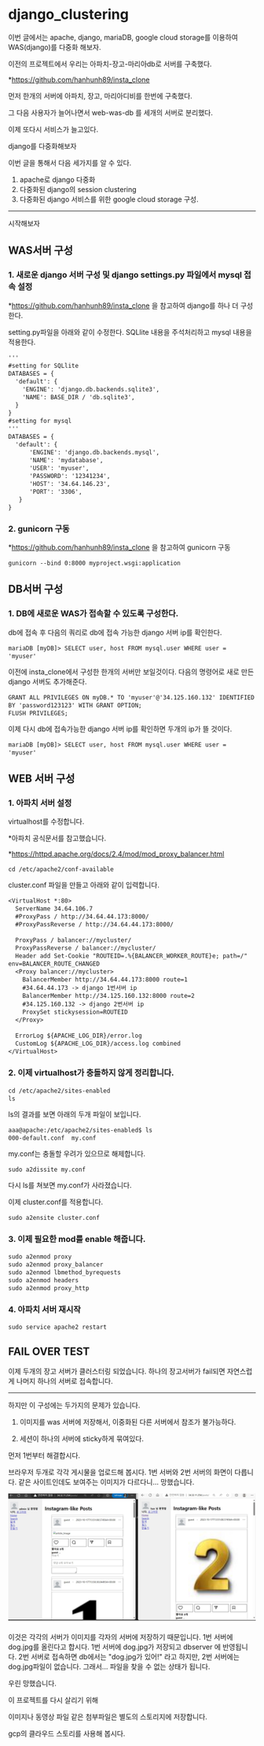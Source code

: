 # django_clustering
이번 글에서는
apache, django, mariaDB, google cloud storage를 이용하여 WAS(django)를 다중화 해보자.

이전의 프로젝트에서 우리는 아파치-장고-마리아db로 서버를 구축했다.

*https://github.com/hanhunh89/insta_clone

먼저 한개의 서버에 아파치, 장고, 마리아디비를 한번에 구축했다.

그 다음 사용자가 늘어나면서 web-was-db 를 세개의 서버로 분리했다.

이제 또다시 서비스가 늘고있다. 

django를 다중화해보자

이번 글을 통해서 다음 세가지를 알 수 있다. 
1. apache로 django 다중화
2. 다중화된 django의 session clustering
3. 다중화된 django 서비스를 위한 google cloud storage 구성.

------------------
시작해보자
## WAS서버 구성
### 1. 새로운 django 서버 구성 및 django settings.py 파일에서 mysql 접속 설정

   *https://github.com/hanhunh89/insta_clone 을 참고하여 django를 하나 더 구성한다.

  setting.py파일을 아래와 같이 수정한다. 
  SQLlite 내용을 주석처리하고 mysql 내용을 적용한다. 
  ```
  '''
  #setting for SQLlite
  DATABASES = {
    'default': {
      'ENGINE': 'django.db.backends.sqlite3',
      'NAME': BASE_DIR / 'db.sqlite3',
    }
  }
  #setting for mysql
  '''
  DATABASES = {
    'default': {
        'ENGINE': 'django.db.backends.mysql',
        'NAME': 'mydatabase',
        'USER': 'myuser',
        'PASSWORD': '12341234',
        'HOST': '34.64.146.23',
        'PORT': '3306',
     }
  }
  ```

### 2. gunicorn 구동
  *https://github.com/hanhunh89/insta_clone 을 참고하여 gunicorn 구동
  ```
  gunicorn --bind 0:8000 myproject.wsgi:application 
  ```

## DB서버 구성
### 1. DB에 새로운 WAS가 접속할 수 있도록 구성한다. 
  db에 접속 후 다음의 쿼리로 db에 접속 가능한 django 서버 ip를 확인한다.
  ```
  mariaDB [myDB]> SELECT user, host FROM mysql.user WHERE user = 'myuser'
  ```
  이전에 insta_clone에서 구성한 한개의 서버만 보일것이다.
  다음의 명령어로 새로 만든 django 서버도 추가해준다.
  ```
  GRANT ALL PRIVILEGES ON myDB.* TO 'myuser'@'34.125.160.132' IDENTIFIED BY 'password123123' WITH GRANT OPTION;
  FLUSH PRIVILEGES;
  ```
  이제 다시 db에 접속가능한 django 서버 ip를 확인하면 두개의 ip가 뜰 것이다.
  ```
  mariaDB [myDB]> SELECT user, host FROM mysql.user WHERE user = 'myuser'
  ```


## WEB 서버 구성 
### 1. 아파치 서버 설정

   virtualhost를 수정합니다.

   *아파치 공식문서를 참고했습니다.
   
   *https://httpd.apache.org/docs/2.4/mod/mod_proxy_balancer.html
   ```
   cd /etc/apache2/conf-available
   ```
   cluster.conf 파일을 만들고 아래와 같이 입력합니다.
   ```
   <VirtualHost *:80>
     ServerName 34.64.106.7
     #ProxyPass / http://34.64.44.173:8000/
     #ProxyPassReverse / http://34.64.44.173:8000/

     ProxyPass / balancer://mycluster/
     ProxyPassReverse / balancer://mycluster/
     Header add Set-Cookie "ROUTEID=.%{BALANCER_WORKER_ROUTE}e; path=/" env=BALANCER_ROUTE_CHANGED
     <Proxy balancer://mycluster>
       BalancerMember http://34.64.44.173:8000 route=1
       #34.64.44.173 -> django 1번서버 ip
       BalancerMember http://34.125.160.132:8000 route=2
       #34.125.160.132 -> django 2번서버 ip
       ProxySet stickysession=ROUTEID
     </Proxy>  
        
     ErrorLog ${APACHE_LOG_DIR}/error.log
     CustomLog ${APACHE_LOG_DIR}/access.log combined
   </VirtualHost>
   ```

### 2. 이제 virtualhost가 충돌하지 않게 정리합니다.
   ```
   cd /etc/apache2/sites-enabled
   ls
   ```
   ls의 결과를 보면 아래의 두개 파일이 보입니다.
   ```
   aaa@apache:/etc/apache2/sites-enabled$ ls
   000-default.conf  my.conf
   ```
   my.conf는 충돌할 우려가 있으므로 해제합니다.
   ```
   sudo a2dissite my.conf
   ```
   다시 ls를 쳐보면 my.conf가 사라졌습니다.

   이제 cluster.conf를 적용합니다.
   ```
   sudo a2ensite cluster.conf
   ```

### 3. 이제 필요한 mod를 enable 해줍니다. 
   ```
   sudo a2enmod proxy
   sudo a2enmod proxy_balancer
   sudo a2enmod lbmethod_byrequests
   sudo a2enmod headers
   sudo a2enmod proxy_http
   ```

### 4. 아파치 서버 재시작
   ```
   sudo service apache2 restart
   ```

## FAIL OVER TEST
   이제 두개의 장고 서버가 클러스터링 되었습니다. 
   하나의 장고서버가 fail되면 자연스럽게 나머지 하나의 서버로 접속합니다.

------------------------------------------------

하지만 이 구성에는 두가지의 문제가 있습니다.

1. 이미지를 was 서버에 저장해서, 이중화된 다른 서버에서 참조가 불가능하다.

2. 세션이 하나의 서버에 sticky하게 묶여있다.

먼저 1번부터 해결합시다. 

브라우저 두개로 각각 게시물을 업로드해 봅시다.
1번 서버와 2번 서버의 화면이 다릅니다. 
같은 사이트인데도 보여주는 이미지가 다르다니... 망했습니다. 


![1번서버 이미지](two_server_has_different_file.jpg)


이것은 각각의 서버가 이미지를 각자의 서버에 저장하기 때문입니다.
1번 서버에 dog.jpg를 올린다고 합시다.
1번 서버에 dog.jpg가 저장되고 dbserver 에 반영됩니다.
2번 서버로 접속하면 db에서는 "dog.jpg가 있어!" 라고 하지만,
2번 서버에는 dog.jpg파일이 없습니다. 
그래서... 파일을 찾을 수 없는 상태가 됩니다.

우린 망했습니다.

이 프로젝트를 다시 살리기 위해

이미지나 동영상 파일 같은 첨부파일은 별도의 스토리지에 저장합니다.

gcp의 클라우드 스토리를 사용해 봅시다.
